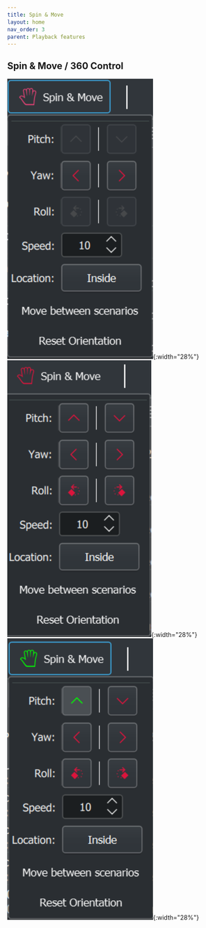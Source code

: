 ```yaml
---
title: Spin & Move
layout: home
nav_order: 3
parent: Playback features
---
```


## Spin & Move / 360 Control

![Spin Dome Off](../../assets/ui/header_taskbar/spin_dome.png){:width="28%"} &nbsp;&nbsp;&nbsp; ![Spin Sphere Off](../../assets/ui/header_taskbar/spin_sphere.png){:width="28%"} &nbsp;&nbsp;&nbsp; ![Spin Sphere On](../../assets/ui/header_taskbar/spin_sphere_on.png){:width="28%"}
